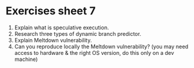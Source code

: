 # Exercises sheet 7

1. Explain what is speculative execution.
2. Research three types of dynamic branch predictor.
3. Explain Meltdown vulnerability.
4. Can you reproduce locally the Meltdown vulnerability? (you may need access to hardware & the right OS version, do this only on a dev machine)
